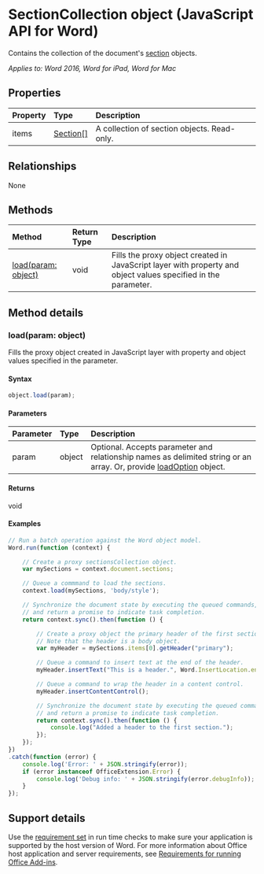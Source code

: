 # SectionCollection object (JavaScript API for Word)

Contains the collection of the document's [section](section.md) objects.

_Applies to: Word 2016, Word for iPad, Word for Mac_

## Properties
| Property	   | Type	|Description
|:---------------|:--------|:----------|
|items|[Section[]](section.md)|A collection of section objects. Read-only.|

## Relationships
None


## Methods

| Method		   | Return Type	|Description|
|:---------------|:--------|:----------|
|[load(param: object)](#loadparam-object)|void|Fills the proxy object created in JavaScript layer with property and object values specified in the parameter.|

## Method details

### load(param: object)
Fills the proxy object created in JavaScript layer with property and object values specified in the parameter.

#### Syntax
```js
object.load(param);
```

#### Parameters
| Parameter	   | Type	|Description|
|:---------------|:--------|:----------|
|param|object|Optional. Accepts parameter and relationship names as delimited string or an array. Or, provide [loadOption](loadoption.md) object.|

#### Returns
void

#### Examples
```js
// Run a batch operation against the Word object model.
Word.run(function (context) {

    // Create a proxy sectionsCollection object.
    var mySections = context.document.sections;

    // Queue a commmand to load the sections.
    context.load(mySections, 'body/style');

    // Synchronize the document state by executing the queued commands,
    // and return a promise to indicate task completion.
    return context.sync().then(function () {

        // Create a proxy object the primary header of the first section.
        // Note that the header is a body object.
        var myHeader = mySections.items[0].getHeader("primary");

        // Queue a command to insert text at the end of the header.
        myHeader.insertText("This is a header.", Word.InsertLocation.end);

        // Queue a command to wrap the header in a content control.
        myHeader.insertContentControl();

        // Synchronize the document state by executing the queued commands,
        // and return a promise to indicate task completion.
        return context.sync().then(function () {
            console.log("Added a header to the first section.");
        });
    });
})
.catch(function (error) {
    console.log('Error: ' + JSON.stringify(error));
    if (error instanceof OfficeExtension.Error) {
        console.log('Debug info: ' + JSON.stringify(error.debugInfo));
    }
});

```

## Support details

Use the [requirement set](https://msdn.microsoft.com/EN-US/library/office/mt590206.aspx) in run time checks to make sure your application is supported by the host version of Word. For more information about Office host application and server requirements, see [Requirements for running Office Add-ins](https://msdn.microsoft.com/EN-US/library/office/dn833104.aspx).